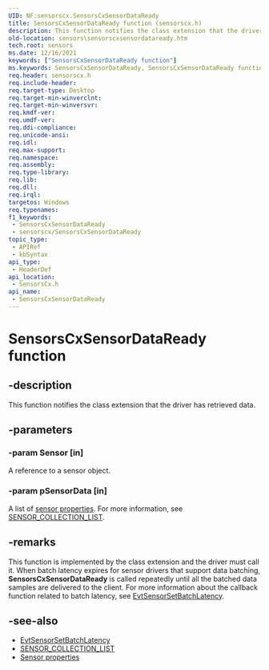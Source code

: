 ```yaml
---
UID: NF:sensorscx.SensorsCxSensorDataReady
title: SensorsCxSensorDataReady function (sensorscx.h)
description: This function notifies the class extension that the driver has retrieved data.
old-location: sensors\sensorscxsensordataready.htm
tech.root: sensors
ms.date: 12/16/2021
keywords: ["SensorsCxSensorDataReady function"]
ms.keywords: SensorsCxSensorDataReady, SensorsCxSensorDataReady function [Sensor Devices], sensors.sensorscxsensordataready, sensorscx/SensorsCxSensorDataReady
req.header: sensorscx.h
req.include-header: 
req.target-type: Desktop
req.target-min-winverclnt: 
req.target-min-winversvr: 
req.kmdf-ver: 
req.umdf-ver: 
req.ddi-compliance: 
req.unicode-ansi: 
req.idl: 
req.max-support: 
req.namespace: 
req.assembly: 
req.type-library: 
req.lib: 
req.dll: 
req.irql: 
targetos: Windows
req.typenames: 
f1_keywords:
 - SensorsCxSensorDataReady
 - sensorscx/SensorsCxSensorDataReady
topic_type:
 - APIRef
 - kbSyntax
api_type:
 - HeaderDef
api_location:
 - SensorsCx.h
api_name:
 - SensorsCxSensorDataReady
---
```


# SensorsCxSensorDataReady function

## -description

This function notifies the class extension that the driver has retrieved data.

## -parameters

### -param Sensor [in]

A reference to a sensor object.

### -param pSensorData [in]

A list of [sensor properties](/windows-hardware/drivers/sensors/sensor-properties2). For more information, see [SENSOR_COLLECTION_LIST](/windows-hardware/drivers/ddi/sensorsdef/ns-sensorsdef-sensor_collection_list).

## -remarks

This function is implemented by the class extension and the driver must call it. When batch latency expires for sensor drivers that support data batching, **SensorsCxSensorDataReady** is called repeatedly until all the batched data samples are delivered to the client. For more information about the callback function related to batch latency, see [EvtSensorSetBatchLatency](/windows-hardware/drivers/ddi/sensorscx/ns-sensorscx-_sensor_controller_config).

## -see-also

- [EvtSensorSetBatchLatency](/windows-hardware/drivers/ddi/sensorscx/ns-sensorscx-_sensor_controller_config)
- [SENSOR_COLLECTION_LIST](/windows-hardware/drivers/ddi/sensorsdef/ns-sensorsdef-sensor_collection_list)
- [Sensor properties](/windows-hardware/drivers/sensors/sensor-properties2)

